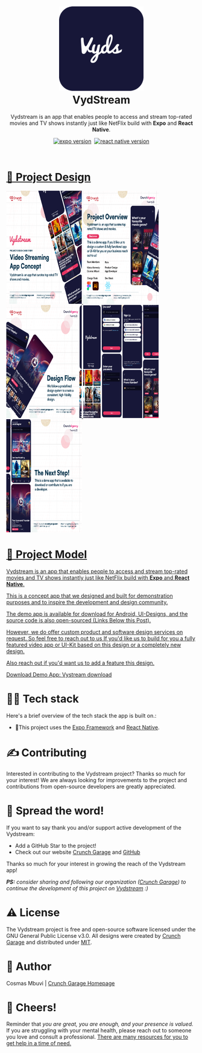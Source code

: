 <h1 align="center">
  <img alt="cgapp logo" src="https://raw.githubusercontent.com/Crunch-Garage/vydstream/master/assets/app-icon.png" width="224px"/><br/>
  VydStream
</h1>
<p align="center">Vydstream is an app that enables people to access and stream top-rated movies and TV shows instantly just like NetFlix build with <b>Expo</b> and  <b>React Native</b>.</p>

<p align="center"><a href="https://docs.expo.dev/get-started/create-a-new-app/" 
target="_blank"><img src="https://img.shields.io/badge/Expo-46.0.9+-00ADD8?style=for-the-badge&logo=expo" alt="expo version" /></a>&nbsp;
<a href="https://reactnative.dev/" 
target="_blank"><img src="https://img.shields.io/badge/React%20Native-0.69.5-red?style=for-the-badge&logo=react&logoColor=blue" alt="react native version" />
 </p>

<br />

# 🧐 Project Design

<div align="row" > 

 <img alt="cgapp logo" src="https://raw.githubusercontent.com/CossyCossy/vydstream/master/assets/images/git/vydstream_1.png" width="200px" height="300px"/>

 <img alt="cgapp logo" src="https://raw.githubusercontent.com/CossyCossy/vydstream/master/assets/images/git/vydstream_2.png"  width="200px" height="300px"/>

 <img alt="cgapp logo" src="https://raw.githubusercontent.com/CossyCossy/vydstream/master/assets/images/git/vydstream_3.png"  width="200px" height="300px"/>

 <img alt="cgapp logo" src="https://raw.githubusercontent.com/CossyCossy/vydstream/master/assets/images/git/vydstream_4.png"  width="200px" height="300px"/>

 <img alt="cgapp logo" src="https://raw.githubusercontent.com/CossyCossy/vydstream/master/assets/images/git/vydstream_5.png"  width="200px" height="300px"/>

</div>

# 📒 Project Model

Vydstream is an app that enables people to access and stream top-rated movies and TV shows instantly just like NetFlix build with <b>Expo</b> and  <b>React Native</b>.

This is a concept app that we designed and built for demonstration purposes and to inspire the development and design community.

The demo app is available for download for Android, UI-Designs, and the source code is also open-sourced (Links Below this Post).

However, we do offer custom product and software design services on request. So feel free to reach out to us If you'd like us to build for you a fully featured video app or UI-Kit based on this design or a completely new design.

Also reach out if you'd want us to add a feature this design.

Download Demo App: [Vystream download](https://lnkd.in/dndXTE5G)

# 👨‍💻 Tech stack

Here's a brief overview of the tech stack the app is built on.:

- 🚨This project uses the [Expo Framework](https://docs.expo.dev/) and [React Native](https://reactnative.dev/).

# ✍️ Contributing

Interested in contributing to the Vydstream project? Thanks so much for your interest! We are always looking for improvements to the project and contributions from open-source developers are greatly appreciated.

# 🌟 Spread the word!

If you want to say thank you and/or support active development of the Vydstream:

- Add a GitHub Star to the project!
- Check out our website [Crunch Garage](https://crunchgarage.com/) and [GitHub](https://github.com/Crunch-Garage)
 

Thanks so much for your interest in growing the reach of the Vydstream app!

_**PS:** consider sharing and following our organization ([Crunch Garage](https://github.com/Crunch-Garage)) to continue the development of this project on [Vydstream](https://github.com/CossyCossy/vydstream) :)_

# ⚠️ License

The Vydstream project is free and open-source software licensed under the GNU General Public License v3.0. All designs were created by [Crunch Garage](https://crunchgarage.com/) and distributed under [MIT](./LICENSE).


# 🥷 Author

Cosmas Mbuvi | [Crunch Garage Homepage](https://crunchgarage.com)

# 🍾 Cheers!

Reminder that *you are great, you are enough, and your presence is valued.* If you are struggling with your mental health, please reach out to someone you love and consult a professional. [There are many resources for you to get help in a time of need.](https://www.nimh.nih.gov/health/find-help)


